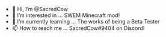 - 👋 Hi, I’m @SacredCow
- 👀 I’m interested in ... SWEM Minecraft mod!
- 🌱 I’m currently learning ... The works of being a Beta Tester
- 📫 How to reach me ... SacredCow#9404 on Discord!
